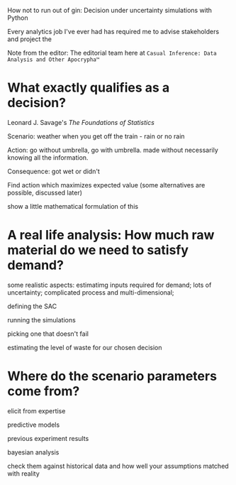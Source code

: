 How not to run out of gin: Decision under uncertainty simulations with Python

Every analytics job I've ever had has required me to advise stakeholders and project the 

Note from the editor: The editorial team here at `Casual Inference: Data Analysis and Other Apocrypha™`

# What exactly qualifies as a decision?

Leonard J. Savage's _The Foundations of Statistics_

Scenario: weather when you get off the train - rain or no rain

Action: go without umbrella, go with umbrella. made without necessarily knowing all the information.

Consequence: got wet or didn't

Find action which maximizes expected value (some alternatives are possible, discussed later)

show a little mathematical formulation of this

# A real life analysis: How much raw material do we need to satisfy demand?

some realistic aspects: estimatimg inputs required for demand; lots of uncertainty; complicated process and multi-dimensional;

defining the SAC

running the simulations

picking one that doesn't fail

estimating the level of waste for our chosen decision

# Where do the scenario parameters come from?

elicit from expertise

predictive models

previous experiment results

bayesian analysis

check them against historical data and how well your assumptions matched with reality
